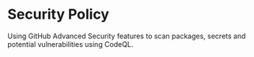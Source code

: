 # Security Policy
Using GitHub Advanced Security features to scan packages, secrets and potential vulnerabilities using CodeQL.